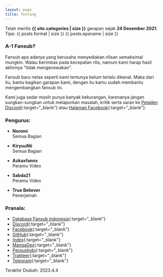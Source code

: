 ```yaml
---
layout: page
title: Tentang
---
```


Telah merilis **{{ site.categories | size }}** garapan sejak **24 Desember 2021**.
Tipe: {{ posts.format | size }} {{ posts.epsname | size }}

### A-1 Fansub?

Fansub apa adanya yang berusaha menyediakan rilisan semaksimal mungkin. Walau berimbas pada kecepatan rilis, namum kami harap hasil akhirnya "tidak mengecewakan".

Fansub baru netas seperti kami tentunya belum terlalu dikenal. Maka dari itu, bantu bagikan garapan kami, dengan itu kamu sudah membantu mengembangkan fansub ini.

Kami juga sadar masih punya banyak kekurangan, karenanya jangan sungkan-sungkan untuk melaporkan masalah, kritik serta saran ke [Peladen Discord](https://discord.gg/8QeuePwYgV){:target="_blank"} atau [Halaman Facebook](https://fb.me/a1fansub){:target="_blank"}.

### Pengurus:

- **Noromi**<br>
Semua Bagian

- **KiryuuNii**<br>
Semua Bagian

- **Azkaxfannx**<br>
Peramu Video

- **Sabda21**<br>
Peramu Video

- **True Believer**<br>
Penerjemah

### Pranala:

- [Database Fansub Indonesia](https://db.silveryasha.web.id/group/225){:target="_blank"}
- [Discord](https://discord.gg/8QeuePwYgV){:target="_blank"}
- [Facebook](https://fb.me/a1fansub){:target="_blank"}
- [GitHub](https://github.com/A-1Fansub/){:target="_blank"}
- [Index](https://proyek.a-1ddl.workers.dev/0:/){:target="_blank"}
- [MangaDex](https://mangadex.org/group/80317136-cd7f-4f4c-bc43-95499301d19a/a-1-fansub-manga-division){:target="_blank"}
- [PerpusIndo](https://www.perpusindo.info/sharelist/a-1fansub){:target="_blank"}
- [Trakteer](https://trakteer.id/a-1fansub/tip){:target="_blank"}
- [Telegram](https://a1fansub.t.me){:target="_blank"}



Terakhir Diubah: 2023.4.4